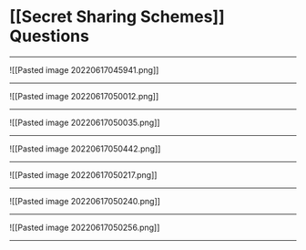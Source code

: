 # [[Secret Sharing Schemes]] Questions
___
![[Pasted image 20220617045941.png]]

___
![[Pasted image 20220617050012.png]]

___
![[Pasted image 20220617050035.png]]

___
![[Pasted image 20220617050442.png]]

___
![[Pasted image 20220617050217.png]]

___
![[Pasted image 20220617050240.png]]

___
![[Pasted image 20220617050256.png]]
___


